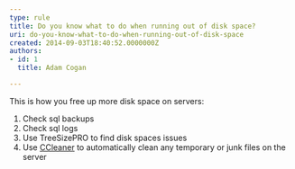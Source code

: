 ```yaml
---
type: rule
title: Do you know what to do when running out of disk space?
uri: do-you-know-what-to-do-when-running-out-of-disk-space
created: 2014-09-03T18:40:52.0000000Z
authors:
- id: 1
  title: Adam Cogan

---
```


 This is how you free up more disk space on servers:​ 
1. Check sql backups
2. Check sql logs
3. Use TreeSizePRO to find disk spaces issues
4. Use ​[CCleaner](http&#58;//www.piriform.com/ccleaner) to automatically clean any temporary or junk files on the server


